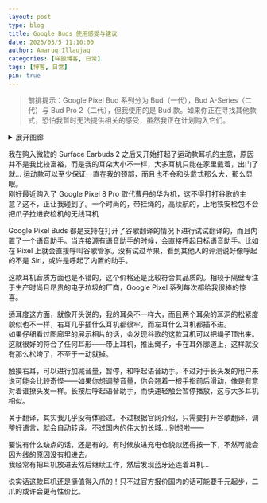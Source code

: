 ```yaml
---
layout: post
type: blog
title: Google Buds 使用感受与建议
date: 2025/03/5 11:10:00
author: Amaruq·Illaujaq
categories: [咩狼博客, 日常]
tags: [博客, 日常]
pin: true
---
```


> 前排提示：Google Pixel Bud 系列分为 Bud（一代），Bud A-Series（二代）与 Bud Pro 2（二代），但我使用的是 Bud 款。如果你正在寻找其他款式，恐怕我暂时无法提供相关的感受，虽然我正在计划购入它们。
<details>
  <summary>展开图廊</summary>

  <img src="https://raw.githubusercontent.com/AmarokIce/amarokice.github.io/refs/heads/master/assets/img/post/PixelBud/PXL_20250306_031407494.jpg">

  <img src="https://raw.githubusercontent.com/AmarokIce/amarokice.github.io/refs/heads/master/assets/img/post/PixelBud/PXL_20250306_031358178.jpg">

  <img src="https://github.com/AmarokIce/amarokice.github.io/blob/master/assets/img/post/PixelBud/PXL_20250306_031443314.jpg">

  <img src="https://raw.githubusercontent.com/AmarokIce/amarokice.github.io/refs/heads/master/assets/img/post/PixelBud/PXL_20250306_031353094.jpg">

</details>

<p />

我在购入微软的 Surface Earbuds 2 之后又开始打起了运动款耳机的主意，原因并不是我比较富裕，而是我的耳朵大小不一样，大多耳机只能在家里戴着，出门了就... 运动款可以至少保证一直在我的颈部，而且也不会和头戴式那么大，那么显眼。  
刚好最近购入了 Google Pixel 8 Pro 取代曹丹的华为机，这不得打打谷歌的主意？这不，正让我碰到了。一个时尚的，带挂绳的，高续航的，上地铁安检包不会把爪子拉进安检机的无线耳机

Google Pixel Buds 都是支持在打开了谷歌翻译的情况下进行试试翻译的，而且内置了一个语音助手。当连接源有语音助手的时候，会直接呼起目标语音助手。比如在 Pixel 上就会直接呼叫谷歌管家。没有试过苹果，看到其他人的评测说好像呼起的不是 Siri，或许是呼起了内置的助手。

这款耳机音质方面也是不错的，这个价格还是比较符合其品质的。相较于隔壁专注于生产时尚且昂贵的电子垃圾的厂商，Google Pixel 系列每次都给我很棒的惊喜。

适耳度这方面，就像开头说的，我的耳朵不一样大，而且两个耳朵的耳洞的松紧度貌似也不一样，右耳几乎插什么耳机都很牢，而左耳什么耳机都插不进。  
如果仔细看过图廊里的展示相片的话，会发现谷歌的这款耳机可以把绳子顶出来。这就很好的符合了任何耳形——带上耳机，推出绳子，卡在耳外廓道上，这样就没有那么松垮了，不至于一动就掉。

触摸右耳，可以进行加减音量，暂停，和呼起语音助手。不过对于长头发的用户来说可能会比较奇怪——如果你想调整音量，你会翘着一根手指前后滑动，像是有意对着谁撩头发一样。长按后呼起语音助手，而快速轻触会暂停播放，这与大多耳机相似。

关于翻译，其实我几乎没有体验过。不过根据官网介绍，只需要打开谷歌翻译，调整好语言，就会自动转译。不过国内的伟大的长城... 别想啦——

要说有什么缺点的话，还是有的。有时候放进充电仓貌似还得按一下，不然可能会因为线的原因没有扣进去。  
我经常有把耳机放进去然后继续工作，然后发现蓝牙还连着耳机...  

说实话这款耳机还是挺值得入爪的！只不过官方报价国内的话可能要千元起步，二爪的或许会更有性价比。
